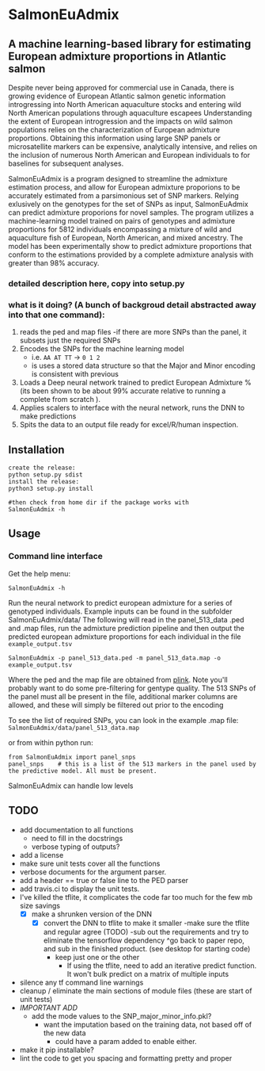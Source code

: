 # SalmonEuAdmix
## A machine learning-based library for estimating European admixture proportions in Atlantic salmon


Despite never being approved for commercial use in Canada, there is growing evidence of European Atlantic salmon genetic information introgressing into North American aquaculture stocks and entering wild North American populations through aquaculture escapees Understanding the extent of European introgression and the impacts on wild salmon populations relies on the characterization of European admixture proportions. Obtaining this information using large SNP panels or microsatellite markers can be expensive, analytically intensive, and relies on the inclusion of numerous North American and European individuals to for baselines for subsequent analyses.

SalmonEuAdmix is a program designed to streamline the admixture estimation process, and allow for European admixture proporions to be accurately estimated from a parsimonious set of SNP markers. Relying exlusively on the genotypes for the set of SNPs as input, SalmonEuAdmix can predict admixture proporions for novel samples. The program utilizes a machine-learning model trained on pairs of genotypes and admixture proportions for 5812 individuals encompassing a mixture of wild and aquaculture fish of European, North American, and mixed ancestry. The model has been experimentally show to predict admixture proportions that conform to the estimations provided by a complete admixture analysis with greater than 98% accuracy.


### detailed description here, copy into setup.py

### what is it doing? (A bunch of backgroud detail abstracted away into that one command):

1. reads the ped and map files
	-if there are more SNPs than the panel, it subsets just the required SNPs
2. Encodes the SNPs for the machine learning model
	- i.e. `AA AT TT` -> `0 1 2`
	- is uses a stored data structure so that the Major and Minor encoding is consistent with previous
3. Loads a Deep neural network trained to predict European Admixture % (its been shown to be about 99% accurate relative to running a complete from scratch ).
4. Applies scalers to interface with the neural network, runs the DNN to make predictions
5. Spits the data to an output file ready for excel/R/human inspection.



## Installation

```
create the release:
python setup.py sdist
install the release:
python3 setup.py install

#then check from home dir if the package works with
SalmonEuAdmix -h
```

## Usage 
### Command line interface

Get the help menu:
```
SalmonEuAdmix -h
```

Run the neural network to predict european admixture for a series of genotyped individuals.
Example inputs can be found in the subfolder SalmonEuAdmix/data/
The following will read in the panel_513_data .ped and .map files, run the admixture prediction pipeline and then output the predicted european admixture proportions for each individual in the file `example_output.tsv`

```
SalmonEuAdmix -p panel_513_data.ped -m panel_513_data.map -o example_output.tsv

```

Where the ped and the map file are obtained from [plink](https://www.cog-genomics.org/plink/). Note you'll probably want to do some pre-filtering for gentype quality. The 513 SNPs of the panel must all be present in the file, additional marker columns are allowed, and these will simply be filtered out prior to the encoding

To see the list of required SNPs, you can look in the example .map file:
`SalmonEuAdmix/data/panel_513_data.map`

or from within python run:
```
from SalmonEuAdmix import panel_snps
panel_snps    # this is a list of the 513 markers in the panel used by the predictive model. All must be present.
```

SalmonEuAdmix can handle low levels


## TODO
- add documentation to all functions
    - need to fill in the docstrings
    - verbose typing of outputs?
- add a license
- make sure unit tests cover all the functions
- verbose documents for the argument parser.
- add a header == true or false line to the PED parser
- add travis.ci to display the unit tests.
- I've killed the tflite, it complicates the code far too much for the few mb size savings
    - [x] make a shrunken version of the DNN
        -[x] convert the DNN to tflite to make it smaller
        -make sure the tflite and regular agree (TODO)
        -sub out the requirements and try to eliminate the tensorflow dependency
            ^go back to paper repo, and sub in the finished product. (see desktop for starting code)
            - keep just one or the other
                - If using the tflite, need to add an iterative predict function. It won't bulk predict on a matrix of multiple inputs
- silence any tf command line warnings
- cleanup / eliminate the main sections of module files (these are start of unit tests)
- *IMPORTANT ADD*
    - add the mode values to the SNP_major_minor_info.pkl?
        - want the imputation based on the training data, not based off of the new data
            - could have a param added to enable either.
- make it pip installable?
- lint the code to get you spacing and formatting pretty and proper